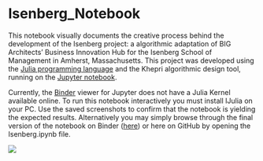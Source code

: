 # Isenberg_Notebook

This notebook visually documents the creative process behind the development of the Isenberg project: a algorithmic adaptation of BIG Architects’ Business Innovation Hub for the Isenberg School of Management in Amherst, Massachusetts. This project was developed using the [Julia programming language](https://julialang.org/) and the Khepri algorithmic design tool, running on the [Jupyter notebook](https://jupyter.org/).

Currently, the [Binder](https://mybinder.org/) viewer for Jupyter does not have a Julia Kernel available online. To run this notebook interactively you must install IJulia on your PC. Use the saved screenshots to confirm that the notebook is yielding the expected results. Alternatively you may simply browse through the final version of the notebook on Binder ([here](https://nbviewer.jupyter.org/github/KhepriNotebook/WeavedFacade/blob/master/Notebook_WeavedFacade.ipynb)) or here on GitHub by opening the Isenberg.ipynb file.

![](WeavedFacade.png)
